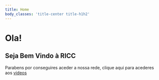 ```yaml
---
title: Home
body_classes: 'title-center title-h1h2'
---
```


# Ola!
## Seja Bem Vindo à RICC

Parabens por conseguires aceder a nossa rede, clique aqui para acederes aos [videos](http://localhost/grav2/grav-admin/blog)

